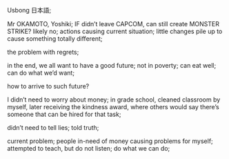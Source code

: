 Usbong 日本語;

Mr OKAMOTO, Yoshiki; IF didn’t leave CAPCOM, can still create MONSTER STRIKE? likely no; actions causing current situation; little changes pile up to cause something totally different; 

the problem with regrets;

in the end, we all want to have a good future; not in poverty; can eat well; can do what we’d want; 

how to arrive to such future?

I didn’t need to worry about money; in grade school, cleaned classroom by myself, later receiving the kindness award, where others would say there’s someone that can be hired for that task;

didn’t need to tell lies; told truth;

current problem; people in-need of money causing problems for myself;
attempted to teach, but do not listen;
do what we can do;

